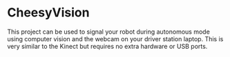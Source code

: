 CheesyVision
============

This project can be used to signal your robot during autonomous mode using computer vision and the webcam on your driver station laptop. This is very similar to the Kinect but requires no extra hardware or USB ports.
